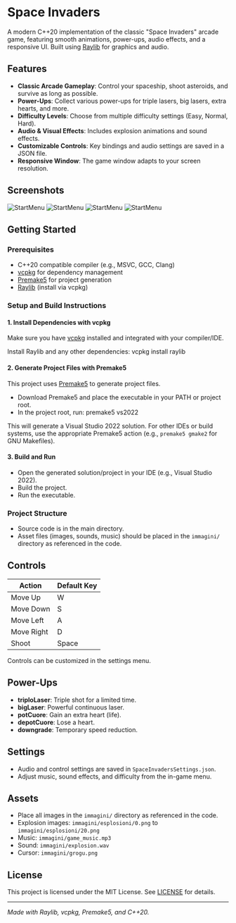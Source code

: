 # Space Invaders 

A modern C++20 implementation of the classic "Space Invaders" arcade game, featuring smooth animations, power-ups, audio effects, and a responsive UI. Built using [Raylib](https://www.raylib.com/) for graphics and audio.

## Features

- **Classic Arcade Gameplay**: Control your spaceship, shoot asteroids, and survive as long as possible.
- **Power-Ups**: Collect various power-ups for triple lasers, big lasers, extra hearts, and more.
- **Difficulty Levels**: Choose from multiple difficulty settings (Easy, Normal, Hard).
- **Audio & Visual Effects**: Includes explosion animations and sound effects.
- **Customizable Controls**: Key bindings and audio settings are saved in a JSON file.
- **Responsive Window**: The game window adapts to your screen resolution.

## Screenshots

![StartMenu](assets/startmenu.png)
![StartMenu](assets/bindingsmenu.png)
![StartMenu](assets/volumemenu.png)
![StartMenu](assets/littleGameplay.gif)
## Getting Started

### Prerequisites

- C++20 compatible compiler (e.g., MSVC, GCC, Clang)
- [vcpkg](https://github.com/microsoft/vcpkg) for dependency management
- [Premake5](https://premake.github.io/) for project generation
- [Raylib](https://www.raylib.com/) (install via vcpkg)

### Setup and Build Instructions

#### 1. Install Dependencies with vcpkg

Make sure you have [vcpkg](https://github.com/microsoft/vcpkg) installed and integrated with your compiler/IDE.

Install Raylib and any other dependencies: vcpkg install raylib

#### 2. Generate Project Files with Premake5

This project uses [Premake5](https://premake.github.io/) to generate project files.

- Download Premake5 and place the executable in your PATH or project root.
- In the project root, run: premake5 vs2022


This will generate a Visual Studio 2022 solution. For other IDEs or build systems, use the appropriate Premake5 action (e.g., `premake5 gmake2` for GNU Makefiles).

#### 3. Build and Run

- Open the generated solution/project in your IDE (e.g., Visual Studio 2022).
- Build the project.
- Run the executable.

### Project Structure

- Source code is in the main directory.
- Asset files (images, sounds, music) should be placed in the `immagini/` directory as referenced in the code.

## Controls

| Action      | Default Key |
|-------------|-------------|
| Move Up     | W           |
| Move Down   | S           |
| Move Left   | A           |
| Move Right  | D           |
| Shoot       | Space       |

Controls can be customized in the settings menu.

## Power-Ups

- **triploLaser**: Triple shot for a limited time.
- **bigLaser**: Powerful continuous laser.
- **potCuore**: Gain an extra heart (life).
- **depotCuore**: Lose a heart.
- **downgrade**: Temporary speed reduction.

## Settings

- Audio and control settings are saved in `SpaceInvadersSettings.json`.
- Adjust music, sound effects, and difficulty from the in-game menu.

## Assets

- Place all images in the `immagini/` directory as referenced in the code.
- Explosion images: `immagini/esplosioni/0.png` to `immagini/esplosioni/20.png`
- Music: `immagini/game_music.mp3`
- Sound: `immagini/explosion.wav`
- Cursor: `immagini/grogu.png`

## License

This project is licensed under the MIT License. See [LICENSE](LICENSE) for details.

---

*Made with Raylib, vcpkg, Premake5, and C++20.*

